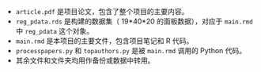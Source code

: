 - `article.pdf` 是项目论文，包含了整个项目的主要内容。
- `reg_pdata.rds` 是构建的数据集（ 19\*40\*20 的面板数据），对应于 `main.rmd` 中 `reg_pdata` 这个对象。
- `main.rmd` 是本项目的主要文件，包含项目笔记和 R 代码。
- `processpapers.py` 和 `topauthors.py` 是被 `main.rmd` 调用的 Python 代码。
- 其余文件和文件夹均用作备份或数据中转用。